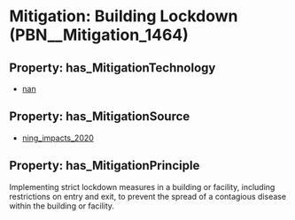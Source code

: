 # Mitigation: __Building Lockdown__ (PBN__Mitigation_1464)

## Property: has_MitigationTechnology

* [nan](../Technology/PBN__Technology_22)

## Property: has_MitigationSource

* [ning_impacts_2020](../Article/PBN__Article_74)

## Property: has_MitigationPrinciple

Implementing strict lockdown measures in a building or facility, including restrictions on entry and exit, to prevent the spread of a contagious disease within the building or facility.

